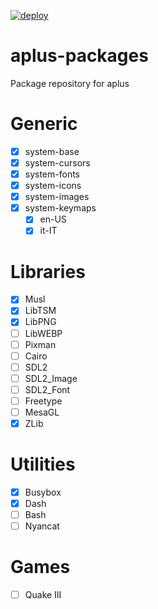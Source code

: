 [![deploy](https://github.com/kwrx/aplus-packages/actions/workflows/build-and-deploy.yml/badge.svg)](https://github.com/kwrx/aplus-packages/actions/workflows/build-and-deploy.yml)

# aplus-packages
Package repository for aplus

# Generic
- [X] system-base
- [X] system-cursors
- [X] system-fonts
- [X] system-icons
- [X] system-images
- [X] system-keymaps
    - [X] en-US
    - [X] it-IT

# Libraries
- [X] Musl
- [X] LibTSM
- [X] LibPNG
- [ ] LibWEBP
- [ ] Pixman
- [ ] Cairo
- [ ] SDL2
- [ ] SDL2_Image
- [ ] SDL2_Font
- [ ] Freetype
- [ ] MesaGL
- [X] ZLib

# Utilities
- [X] Busybox
- [X] Dash
- [ ] Bash
- [ ] Nyancat

# Games
- [ ] Quake III
